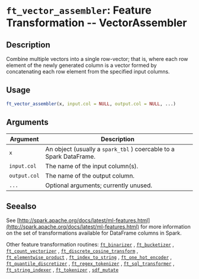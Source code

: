 # `ft_vector_assembler`: Feature Transformation -- VectorAssembler

## Description


 Combine multiple vectors into a single row-vector; that is,
 where each row element of the newly generated column is a
 vector formed by concatenating each row element from the
 specified input columns.


## Usage

```r
ft_vector_assembler(x, input.col = NULL, output.col = NULL, ...)
```


## Arguments

Argument      |Description
------------- |----------------
```x```     |     An object (usually a `spark_tbl` ) coercable to a Spark DataFrame.
```input.col```     |     The name of the input column(s).
```output.col```     |     The name of the output column.
```...```     |     Optional arguments; currently unused.

## Seealso


 See [http://spark.apache.org/docs/latest/ml-features.html](http://spark.apache.org/docs/latest/ml-features.html) for
 more information on the set of transformations available for DataFrame
 columns in Spark.
 
 Other feature transformation routines: [`ft_binarizer`](ft_binarizer.html) ,
  [`ft_bucketizer`](ft_bucketizer.html) ,
  [`ft_count_vectorizer`](ft_count_vectorizer.html) ,
  [`ft_discrete_cosine_transform`](ft_discrete_cosine_transform.html) ,
  [`ft_elementwise_product`](ft_elementwise_product.html) ,
  [`ft_index_to_string`](ft_index_to_string.html) ,
  [`ft_one_hot_encoder`](ft_one_hot_encoder.html) ,
  [`ft_quantile_discretizer`](ft_quantile_discretizer.html) ,
  [`ft_regex_tokenizer`](ft_regex_tokenizer.html) ,
  [`ft_sql_transformer`](ft_sql_transformer.html) ,
  [`ft_string_indexer`](ft_string_indexer.html) ,
  [`ft_tokenizer`](ft_tokenizer.html) , [`sdf_mutate`](sdf_mutate.html) 


